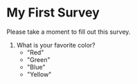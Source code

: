 # My First Survey

Please take a moment to fill out this survey.

1. What is your favorite color?
    - "Red"
    - "Green"
    - "Blue"
    - "Yellow"
